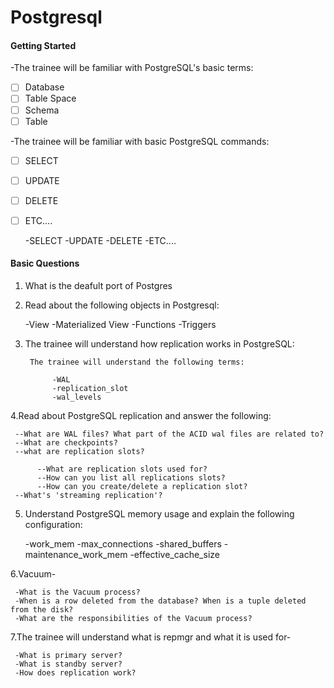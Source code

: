 # Postgresql

#### Getting Started

-The trainee will be familiar with PostgreSQL's basic terms:
- [ ] Database
- [ ] Table Space
- [ ] Schema
- [ ] Table

-The trainee will be familiar with basic PostgreSQL commands:

- [ ] SELECT
- [ ] UPDATE
- [ ] DELETE
- [ ] ETC....

     -SELECT 
     -UPDATE 
     -DELETE 
     -ETC....
     
#### Basic Questions

1. What is the deafult port of Postgres
2. Read about the following objects in Postgresql:
   
   -View
   -Materialized View
   -Functions
   -Triggers
   
4. The trainee will understand how replication works in PostgreSQL:

        The trainee will understand the following terms:
   
             -WAL
             -replication_slot
             -wal_levels
   
4.Read about PostgreSQL replication and answer the following:

     --What are WAL files? What part of the ACID wal files are related to?
     --What are checkpoints?
     --what are replication slots?
     
          --What are replication slots used for?
          --How can you list all replications slots?
          --How can you create/delete a replication slot?
     --What's 'streaming replication'?

5. Understand PostgreSQL memory usage and explain the following configuration:
   
     -work_mem
     -max_connections
     -shared_buffers
     -maintenance_work_mem
     -effective_cache_size
   
6.Vacuum-

     -What is the Vacuum process?
     -When is a row deleted from the database? When is a tuple deleted from the disk?
     -What are the responsibilities of the Vacuum process?

7.The trainee will understand what is repmgr and what it is used for-

     -What is primary server?
     -What is standby server?
     -How does replication work?
             
        
